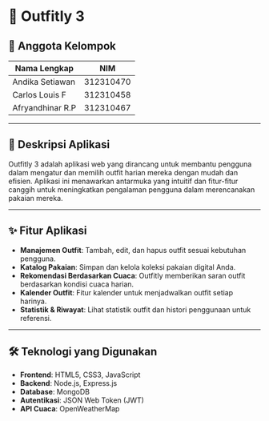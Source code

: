 # 👗 Outfitly 3

## 👥 Anggota Kelompok

| Nama Lengkap           | NIM         |
|------------------------|-------------|
| Andika Setiawan        | 312310470   |
| Carlos Louis F         | 312310458   |
| Afryandhinar R.P       | 312310467   |

---

## 📝 Deskripsi Aplikasi

Outfitly 3 adalah aplikasi web yang dirancang untuk membantu pengguna dalam mengatur dan memilih outfit harian mereka dengan mudah dan efisien. Aplikasi ini menawarkan antarmuka yang intuitif dan fitur-fitur canggih untuk meningkatkan pengalaman pengguna dalam merencanakan pakaian mereka.

---

## ✨ Fitur Aplikasi

- **Manajemen Outfit**: Tambah, edit, dan hapus outfit sesuai kebutuhan pengguna.
- **Katalog Pakaian**: Simpan dan kelola koleksi pakaian digital Anda.
- **Rekomendasi Berdasarkan Cuaca**: Outfitly memberikan saran outfit berdasarkan kondisi cuaca harian.
- **Kalender Outfit**: Fitur kalender untuk menjadwalkan outfit setiap harinya.
- **Statistik & Riwayat**: Lihat statistik outfit dan histori penggunaan untuk referensi.

---

## 🛠 Teknologi yang Digunakan

- **Frontend**: HTML5, CSS3, JavaScript
- **Backend**: Node.js, Express.js
- **Database**: MongoDB
- **Autentikasi**: JSON Web Token (JWT)
- **API Cuaca**: OpenWeatherMap
